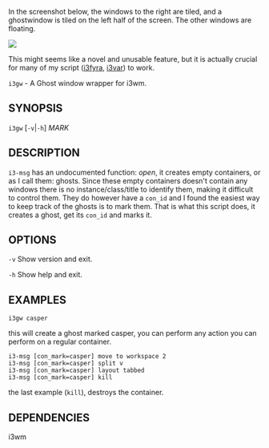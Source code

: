 In the screenshot below, the windows to the right are tiled, and a ghostwindow is tiled on the left half of the screen. The other windows are floating.

[![](https://budrich.github.io/img/awd/ss-i3gw1.png)](https://budrich.github.io/img/org/ss-i3gw1.png)

This might seems like a novel and unusable feature, but it is actually crucial for many of my script ([i3fyra](https://budrich.github.io/i3ass/i3fyra), [i3var](https://budrich.github.io/i3ass/i3var)) to work.

`i3gw` - A Ghost window wrapper for i3wm.

SYNOPSIS
--------

`i3gw` [`-v`|`-h`] *MARK*

DESCRIPTION
-----------

`i3-msg` has an undocumented function: *open*, 
it creates empty containers, or as I call them: ghosts.
Since these empty containers doesn't contain any windows
there is no instance/class/title to identify them, making
it difficult to control them. They do however have a `con_id` and
I found the easiest way to keep track of the ghosts is to
mark them. That is what this script does, it creates a ghost,
get its `con_id` and marks it.


OPTIONS
-------

`-v`
  Show version and exit.

`-h`
  Show help and exit.


EXAMPLES
--------

`i3gw casper`  

this will create a ghost marked casper, you can perform any action
you can perform on a regular container.

``` text
i3-msg [con_mark=casper] move to workspace 2
i3-msg [con_mark=casper] split v
i3-msg [con_mark=casper] layout tabbed
i3-msg [con_mark=casper] kill
```

the last example (`kill`), destroys the container.

DEPENDENCIES
------------

i3wm
